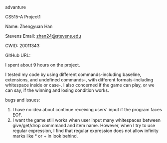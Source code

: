advanture

CS515-A Project1

Name: Zhengyuan Han

Stevens Email: zhan24@stevens.edu

CWID: 20011343

GitHub URL: 

I spent about 9 hours on the project.

I tested my code by using different commands-including baseline, extensions, and undefined commands-, with different formats-including whitespace inside or case-. I also concerned if the game can play, or we can say, if the winning and losing condition works.

bugs and issues:

1. I have no idea about continue receiving users' input if the program faces EOF.
2. I want the game still works when user input many whitespaces between give/get/drop commmand and item name. However, when I try to use regular expression, I find that regular expression does not allow infinity marks like * or + in look behind.
